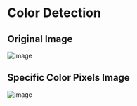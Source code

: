 # Color Detection

## Original Image
![image](https://github.com/Prerak8880/OpenCV_Python-Basics/assets/96664052/d0644149-ae19-403c-be9c-3f1f551f97d3)


## Specific Color Pixels Image
![image](https://github.com/Prerak8880/OpenCV_Python-Basics/assets/96664052/cc4885c8-4702-40d0-8ff0-ef898d8f2167)
